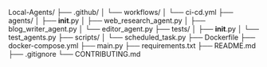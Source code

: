 Local-Agents/
├── .github/
│   └── workflows/
│       └── ci-cd.yml
├── agents/
│   ├── __init__.py
│   ├── web_research_agent.py
│   ├── blog_writer_agent.py
│   └── editor_agent.py
├── tests/
│   ├── __init__.py
│   └── test_agents.py
├── scripts/
│   └── scheduled_task.py
├── Dockerfile
├── docker-compose.yml
├── main.py
├── requirements.txt
├── README.md
├── .gitignore
└── CONTRIBUTING.md

